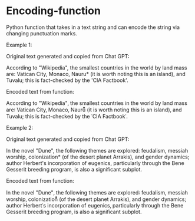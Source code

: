 # Encoding-function
Python function that takes in a text string and can encode the string via changing punctuation marks.

Example 1:

Original text generated and copied from Chat GPT:

According to "Wikipedia", the smallest countries in the world by land mass are: Vatican City, Monaco, Nauru* (it is worth noting this is an island), and Tuvalu; this is fact-checked by the 'CIA Factbook'.

Encoded text from function:

According to "Wikipedia"‚ the smallest countries in the world by land mass are꞉ Vatican City‚ Monaco‚ Nauru⃰ (it is worth noting this is an island)‚ and Tuvalu; this is fact-checked by the ῾CIA Factbook῾.

Example 2:

Original text generated and copied from Chat GPT:

In the novel "Dune", the following themes are explored: feudalism, messiah worship, colonization* (of the desert planet Arrakis), and gender dynamics; author Herbert's incorporation of eugenics, particularly through the Bene Gesserit breeding program, is also a significant subplot.

Encoded text from function:

In the novel "Dune"‚ the following themes are explored꞉ feudalism‚ messiah worship‚ colonization⃰ (of the desert planet Arrakis)‚ and gender dynamics; author Herbert῾s incorporation of eugenics‚ particularly through the Bene Gesserit breeding program‚ is also a significant subplot.

